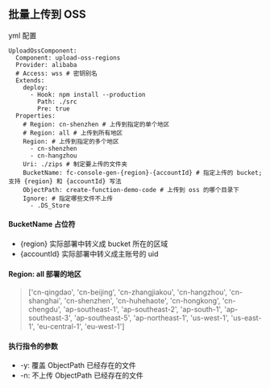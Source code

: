 ## 批量上传到 OSS

yml 配置
````
UploadOssComponent:
  Component: upload-oss-regions
  Provider: alibaba
  # Access: wss # 密钥别名
  Extends:
    deploy:
      - Hook: npm install --production
        Path: ./src
        Pre: true
  Properties:
    # Region: cn-shenzhen # 上传到指定的单个地区
    # Region: all # 上传到所有地区
    Region: # 上传到指定的多个地区
      - cn-shenzhen
      - cn-hangzhou
    Uri: ./zips # 制定要上传的文件夹
    BucketName: fc-console-gen-{region}-{accountId} # 指定上传的 bucket; 支持 {region} 和 {accountId} 写法
    ObjectPath: create-function-demo-code # 上传到 oss 的哪个目录下
    Ignore: # 指定哪些文件不上传
      - .DS_Store
````
#### BucketName 占位符

- {region}  实际部署中转义成 bucket 所在的区域   
- {accountId} 实际部署中转义成主账号的 uid

#### Region: all 部署的地区

> ['cn-qingdao', 'cn-beijing', 'cn-zhangjiakou',
'cn-hangzhou', 'cn-shanghai', 'cn-shenzhen', 'cn-huhehaote',
'cn-hongkong', 'cn-chengdu', 'ap-southeast-1', 'ap-southeast-2',
'ap-south-1', 'ap-southeast-3', 'ap-southeast-5',
'ap-northeast-1', 'us-west-1', 'us-east-1',
'eu-central-1', 'eu-west-1']

#### 执行指令的参数
- -y: 覆盖 ObjectPath 已经存在的文件
- -n: 不上传 ObjectPath 已经存在的文件
